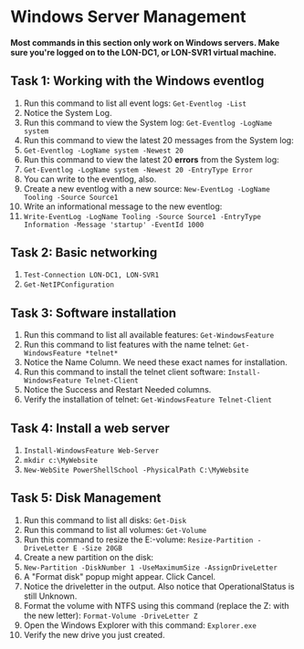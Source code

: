 # Windows Server Management

#### Most commands in this section only work on Windows servers. Make sure you're logged on to the LON-DC1, or LON-SVR1 virtual machine.

## Task 1: Working with the Windows eventlog
1. Run this command to list all event logs: ```Get-Eventlog -List```
1. Notice the System Log.
1. Run this command to view the System log: ```Get-Eventlog -LogName system```
1. Run this command to view the latest 20 messages from the System log:
1. ```Get-Eventlog -LogName system -Newest 20```
1. Run this command to view the latest 20 **errors** from the System log:
1. ```Get-Eventlog -LogName system -Newest 20 -EntryType Error```
1. You can write to the eventlog, also.
1. Create a new eventlog with a new source: ```New-EventLog -LogName Tooling -Source Source1```
1. Write an informational message to the new eventlog:
1. ```Write-EventLog -LogName Tooling -Source Source1 -EntryType Information -Message 'startup' -EventId 1000```


## Task 2: Basic networking
1. ```Test-Connection LON-DC1, LON-SVR1```
1. ```Get-NetIPConfiguration```


## Task 3: Software installation
1. Run this command to list all available features: ```Get-WindowsFeature```
1. Run this command to list features with the name telnet: ```Get-WindowsFeature *telnet*```
1. Notice the Name Column. We need these exact names for installation.
1. Run this command to install the telnet client software: ```Install-WindowsFeature Telnet-Client```
1. Notice the Success and Restart Needed columns.
1. Verify the installation of telnet: ```Get-WindowsFeature Telnet-Client```


## Task 4: Install a web server
1. ```Install-WindowsFeature Web-Server```
1. ```mkdir c:\MyWebsite```
1. ```New-WebSite PowerShellSchool -PhysicalPath C:\MyWebsite```


## Task 5: Disk Management
1. Run this command to list all disks: ```Get-Disk```
1. Run this command to list all volumes: ```Get-Volume```
1. Run this command to resize the E:-volume: ```Resize-Partition -DriveLetter E -Size 20GB```
1. Create a new partition on the disk:
1. ```New-Partition -DiskNumber 1 -UseMaximumSize -AssignDriveLetter```
1. A "Format disk" popup might appear. Click Cancel.
1. Notice the driveletter in the output. Also notice that OperationalStatus is still Unknown.
1. Format the volume with NTFS using this command (replace the Z: with the new letter): ```Format-Volume -DriveLetter Z```
1. Open the Windows Explorer with this command: ```Explorer.exe```
1. Verify the new drive you just created.
